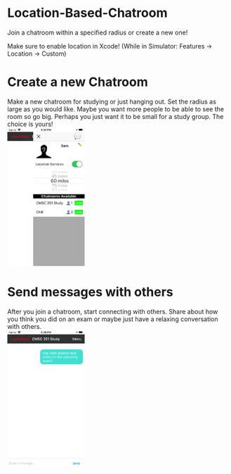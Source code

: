 # Location-Based-Chatroom
Join a chatroom within a specified radius or create a new one!


Make sure to enable location in Xcode! (While in Simulator: Features -> Location -> Custom)

<h1>Create a new Chatroom</h1>
Make a new chatroom for studying or just hanging out. Set the radius as large as you would like. Maybe you want more people to be able to see the room so go big. Perhaps you just want it to be small for a study group. The choice is yours!
<br/>
<img src="https://github.com/119thomas/Location-Based-Chatroom/blob/master/screenshots/sideMenu.png" width=35% height=35%>

<h1>Send messages with others</h1>
After you join a chatroom, start connecting with others. Share about how you think you did on an exam or maybe just have a relaxing conversation with others.
<br/>
<img src="https://github.com/119thomas/Location-Based-Chatroom/blob/master/screenshots/chatroom.png" width=35% height=35%>
